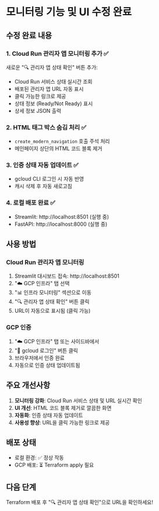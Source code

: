 # 모니터링 기능 및 UI 수정 완료

## 수정 완료 내용

### 1. Cloud Run 관리자 앱 모니터링 추가 ✅
새로운 "🔍 관리자 앱 상태 확인" 버튼 추가:
- Cloud Run 서비스 상태 실시간 조회
- 배포된 관리자 앱 URL 자동 표시
- 클릭 가능한 링크로 제공
- 상태 정보 (Ready/Not Ready) 표시
- 상세 정보 JSON 출력

### 2. HTML 태그 박스 숨김 처리 ✅
- `create_modern_navigation` 호출 주석 처리
- 메인페이지 상단의 HTML 코드 블록 제거

### 3. 인증 상태 자동 업데이트 ✅
- gcloud CLI 로그인 시 자동 반영
- 캐시 삭제 후 자동 새로고침

### 4. 로컬 배포 완료 ✅
- Streamlit: http://localhost:8501 (실행 중)
- FastAPI: http://localhost:8000 (실행 중)

## 사용 방법

### Cloud Run 관리자 앱 모니터링
1. Streamlit 대시보드 접속: http://localhost:8501
2. "☁️ GCP 인프라" 탭 선택
3. "📊 인프라 모니터링" 섹션으로 이동
4. "🔍 관리자 앱 상태 확인" 버튼 클릭
5. URL이 자동으로 표시됨 (클릭 가능)

### GCP 인증
1. "☁️ GCP 인프라" 탭 또는 사이드바에서
2. "🔑 gcloud 로그인" 버튼 클릭
3. 브라우저에서 인증 완료
4. 자동으로 인증 상태 업데이트됨

## 주요 개선사항

1. **모니터링 강화**: Cloud Run 서비스 상태 및 URL 실시간 확인
2. **UI 개선**: HTML 코드 블록 제거로 깔끔한 화면
3. **자동화**: 인증 상태 자동 업데이트
4. **사용성 향상**: URL을 클릭 가능한 링크로 제공

## 배포 상태

- 로컬 환경: ✅ 정상 작동
- GCP 배포: ⏳ Terraform apply 필요

## 다음 단계

Terraform 배포 후 "🔍 관리자 앱 상태 확인"으로 URL을 확인하세요!


